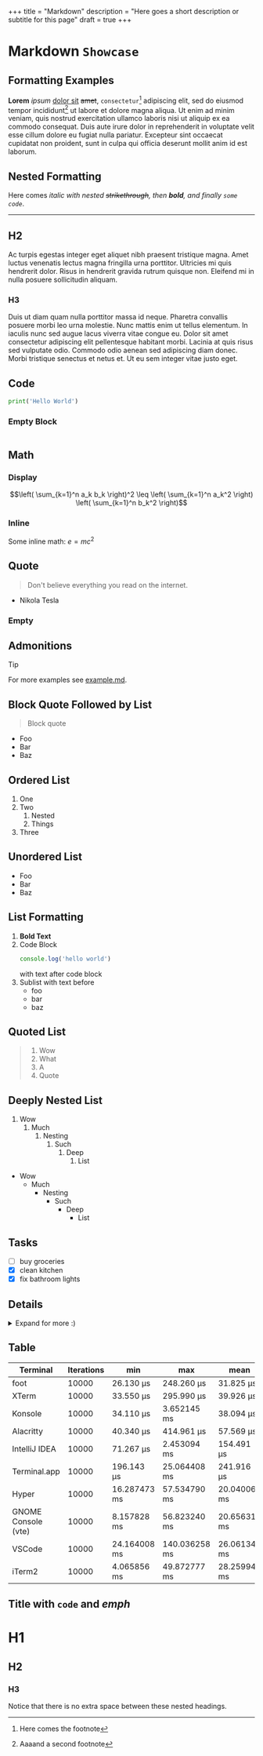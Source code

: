 +++
title = "Markdown"
description = "Here goes a short description or subtitle for this page"
draft = true
+++

# Markdown `Showcase`

## Formatting Examples
**Lorem** _ipsum_ [dolor sit](https://example.com) ~~amet~~, `consectetur`[^1] adipiscing elit, sed do eiusmod tempor incididunt[^2] ut labore et dolore magna aliqua. Ut enim ad minim veniam, quis nostrud exercitation ullamco laboris nisi ut aliquip ex ea commodo consequat. Duis aute irure dolor in reprehenderit in voluptate velit esse cillum dolore eu fugiat nulla pariatur. Excepteur sint occaecat cupidatat non proident, sunt in culpa qui officia deserunt mollit anim id est laborum.

[^1]: Here comes the footnote

## Nested Formatting
Here comes *italic with nested ~~strikethrough~~, then **bold**, and finally `some code`*.

---

## H2

Ac turpis egestas integer eget aliquet nibh praesent tristique magna. Amet luctus venenatis lectus magna fringilla urna porttitor. Ultricies mi quis hendrerit dolor. Risus in hendrerit gravida rutrum quisque non. Eleifend mi in nulla posuere sollicitudin aliquam.

### H3
Duis ut diam quam nulla porttitor massa id neque. Pharetra convallis posuere morbi leo urna molestie. Nunc mattis enim ut tellus elementum. In iaculis nunc sed augue lacus viverra vitae congue eu. Dolor sit amet consectetur adipiscing elit pellentesque habitant morbi. Lacinia at quis risus sed vulputate odio. Commodo odio aenean sed adipiscing diam donec. Morbi tristique senectus et netus et. Ut eu sem integer vitae justo eget.

## Code
```python
print('Hello World')
```

### Empty Block
```js
```

## Math
### Display

$$\left( \sum_{k=1}^n a_k b_k \right)^2 \leq \left( \sum_{k=1}^n a_k^2 \right) \left( \sum_{k=1}^n b_k^2 \right)$$

### Inline
Some inline math: $e = mc^2$

## Quote
> Don't believe everything you read on the internet.
- Nikola Tesla

### Empty
>

## Admonitions
> [!TIP]
> For more examples see [example.md](./example.md).

## Block Quote Followed by List
> Block quote
- Foo
- Bar
- Baz

## Ordered List
1. One
2. Two
   1. Nested
   2. Things
3. Three

## Unordered List
* Foo
* Bar
* Baz

## List Formatting
1. **Bold Text**
2. Code Block
   ```js
   console.log('hello world')
   ```
   with text after code block
3. Sublist with text before
   * foo
   * bar
   * baz

## Quoted List
> 1. Wow
> 2. What
> 3. A
> 4. Quote

## Deeply Nested List
1. Wow
   1. Much
      1. Nesting
         1. Such
            1. Deep
               1. List
* Wow
   * Much
      * Nesting
         * Such
            * Deep
               * List


## Tasks
* [ ] buy groceries
* [x] clean kitchen
* [x] fix bathroom lights

## Details

<details>
<summary>Expand for more :)</summary>

Amet luctus venenatis lectus magna fringilla urna porttitor. Ultricies mi quis hendrerit dolor. 

</details>

## Table

| Terminal            | Iterations | min          | max           | mean         |
|---------------------|------------|--------------|---------------|--------------|
| foot                | 10000      | 26.130 µs    | 248.260 µs    | 31.825 µs    |
| XTerm               | 10000      | 33.550 µs    | 295.990 µs    | 39.926 µs    |
| Konsole             | 10000      | 34.110 µs    | 3.652145 ms   | 38.094 µs    |
| Alacritty           | 10000      | 40.340 µs    | 414.961 µs    | 57.569 µs    |
| IntelliJ IDEA       | 10000      | 71.267 µs    | 2.453094 ms   | 154.491 µs   |
| Terminal.app        | 10000      | 196.143 µs   | 25.064408 ms  | 241.916 µs   |
| Hyper               | 10000      | 16.287473 ms | 57.534790 ms  | 20.040066 ms |
| GNOME Console (vte) | 10000      | 8.157828 ms  | 56.823240 ms  | 20.656316 ms |
| VSCode              | 10000      | 24.164008 ms | 140.036258 ms | 26.061349 ms |
| iTerm2              | 10000      | 4.065856 ms  | 49.872777 ms  | 28.259948 ms |


## Title with `code` and *emph*

# H1
## H2
### H3
Notice that there is no extra space between these nested headings.


[^2]: Aaaand a second footnote
